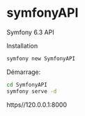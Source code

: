# symfonyAPI
Symfony 6.3 API

Installation

```bash
symfony new SymfonyAPI
```

Démarrage:
```bash
cd SymfonyAPI
symfony serve -d
```

https//120.0.0.1:8000

